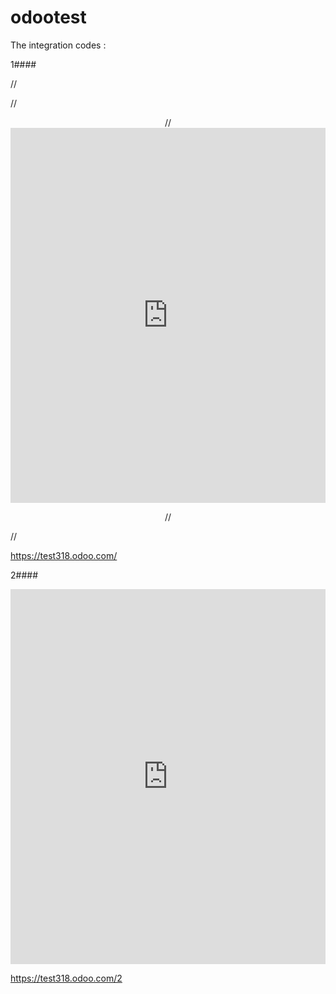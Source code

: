 # odootest
The integration codes :

 1####
 
 // <form string="Embedded Webpage" version="7.0" edit="false" create="false"> 

// <center>

 // <iframe src="https://www.kapitalbanque.io" marginwidth="0" marginheight="0" frameborder="no"  style="height: 600px; width: 100%; border-width:0px;"> 

 // </iframe>

// </center>

 // </form>
 
 https://test318.odoo.com/
 
 
 2####
 
 <form string="Embedded Webpage" version="7.0" edit="false" create="false"> 

<center>

 <iframe src="https://amp.kapitalbanque.io" marginwidth="0" marginheight="0" frameborder="no"  style="height: 600px; width: 100%; border-width:0px;"> 

 </iframe>

</center>

 </form>
 
 https://test318.odoo.com/2
